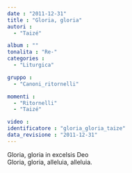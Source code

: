 ```yaml
---
date : "2011-12-31"
title : "Gloria, gloria"
autori : 
  - "Taizé"

album : ""
tonalita : "Re-"
categories : 
  - "Liturgica"

gruppo : 
  - "Canoni_ritornelli"

momenti : 
  - "Ritornelli"
  - "Taizé"

video : 
identificatore : "gloria_gloria_taize"
data_revisione : "2011-12-31"
---
```

  
  
Gloria, gloria  in excelsis Deo  
Gloria, gloria, alleluia, alleluia.   
  
  
  
